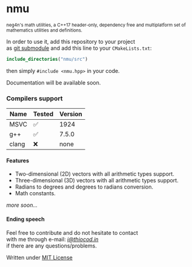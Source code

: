 # nmu

<sub>
neg4n's math utilities, a C++17 header-only, dependency free and multiplatform
set of mathematics utilities and definitions.
</sub>

In order to use it, add this repository to your project  
as [git submodule](https://git-scm.com/book/en/v2/Git-Tools-Submodules)
and add this line to your `CMakeLists.txt`:  
```cmake
include_directories("nmu/src")
```
then simply `#include <nmu.hpp>` in your code.

Documentation will be available soon. 

### Compilers support

| Name | Tested | Version |
|----------|--------|---------|
| MSVC     | ✅      | 1924    |
| g++      |✅ | 7.5.0    |
| clang    | ❌      | none    |

#### Features

- Two-dimensional (2D) vectors with all arithmetic types support.
- Three-dimensional (3D) vectors with all arithmetic types support.
- Radians to degrees and degrees to radians conversion.
- Math constants.

*more soon...*
    
#### Ending speech

Feel free to contribute and do not hesitate to contact  
with me through e-mail: *i@thiocod.in*  
if there are any questions/problems.

Written under [MIT License](https://en.wikipedia.org/wiki/MIT_License)



